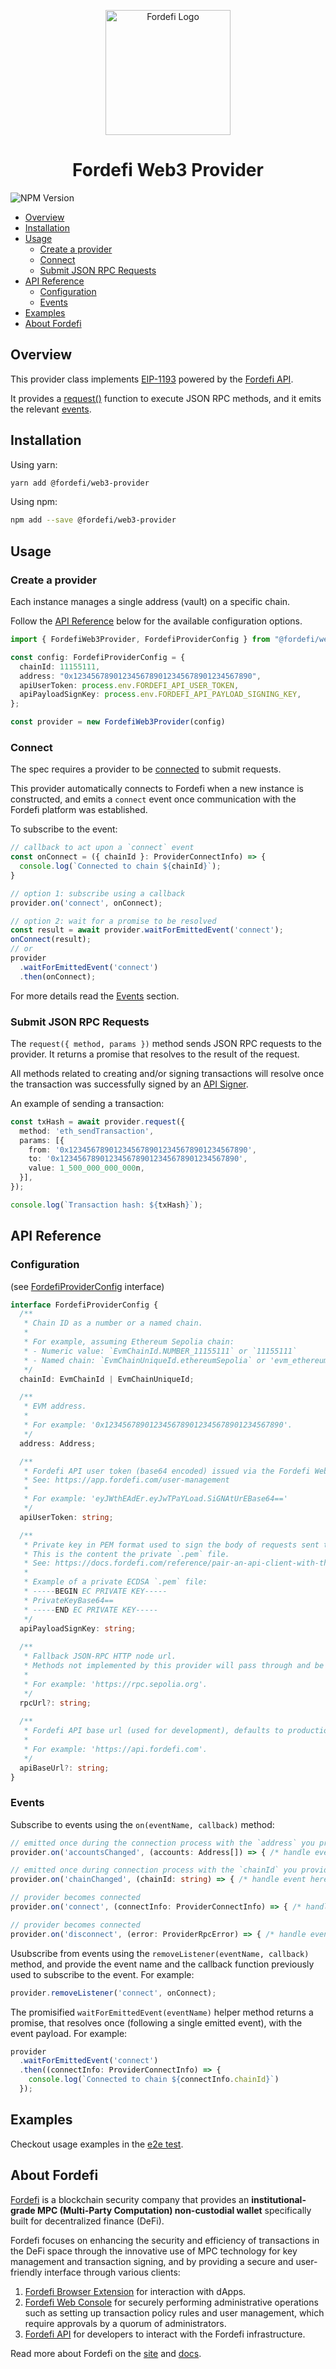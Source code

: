 <p align="center">
  <img src="logo.svg" style="width: 200px" alt="Fordefi Logo"/>
  <h1 align="center">Fordefi Web3 Provider</h1>
</p>

<img src="https://img.shields.io/npm/v/%40fordefi%2Fweb3-provider" alt="NPM Version"/>


<!-- TOC start (generated with https://github.com/derlin/bitdowntoc) -->

- [Overview](#overview)
- [Installation](#installation)
- [Usage](#usage)
    * [Create a provider](#create-a-provider)
    * [Connect](#connect)
    * [Submit JSON RPC Requests](#submit-json-rpc-requests)
- [API Reference](#api-reference)
    * [Configuration](#configuration)
    * [Events](#events)
- [Examples](#examples)
- [About Fordefi](#about-fordefi)

<!-- TOC end -->


## Overview
This provider class implements [EIP-1193](https://eips.ethereum.org/EIPS/eip-1193) powered by the [Fordefi API](https://docs.fordefi.com).

It provides a [request()](https://eips.ethereum.org/EIPS/eip-1193#request) function to execute JSON RPC methods, and it emits the relevant [events](https://eips.ethereum.org/EIPS/eip-1193#events-1).


## Installation

Using yarn:
```bash
yarn add @fordefi/web3-provider
```
Using npm:
```bash
npm add --save @fordefi/web3-provider
```


## Usage

### Create a provider

Each instance manages a single address (vault) on a specific chain.

Follow the [API Reference](#api-reference) below for the available configuration options.

```ts
import { FordefiWeb3Provider, FordefiProviderConfig } from "@fordefi/web3-provider";

const config: FordefiProviderConfig = {
  chainId: 11155111,
  address: "0x1234567890123456789012345678901234567890",
  apiUserToken: process.env.FORDEFI_API_USER_TOKEN,
  apiPayloadSignKey: process.env.FORDEFI_API_PAYLOAD_SIGNING_KEY,
};

const provider = new FordefiWeb3Provider(config)
```

### Connect
The spec requires a provider to be [connected](https://eips.ethereum.org/EIPS/eip-1193#connectivity) to submit requests.

This provider automatically connects to Fordefi when a new instance is constructed,
and emits a `connect` event once communication with the Fordefi platform was established.

To subscribe to the event:
```ts
// callback to act upon a `connect` event
const onConnect = ({ chainId }: ProviderConnectInfo) => {
  console.log(`Connected to chain ${chainId}`);
}

// option 1: subscribe using a callback
provider.on('connect', onConnect);

// option 2: wait for a promise to be resolved
const result = await provider.waitForEmittedEvent('connect');
onConnect(result);
// or
provider
  .waitForEmittedEvent('connect')
  .then(onConnect);
```

For more details read the [Events](#events) section. 

### Submit JSON RPC Requests
The `request({ method, params })` method sends JSON RPC requests to the provider.
It returns a promise that resolves to the result of the request.

All methods related to creating and/or signing transactions will resolve once the transaction was successfully signed by an [API Signer](https://docs.fordefi.com/reference/program-overview).

An example of sending a transaction:

```ts
const txHash = await provider.request({
  method: 'eth_sendTransaction',
  params: [{
    from: '0x1234567890123456789012345678901234567890',
    to: '0x1234567890123456789012345678901234567890',
    value: 1_500_000_000_000n,
  }],
});

console.log(`Transaction hash: ${txHash}`);
```


## API Reference

### Configuration
(see [FordefiProviderConfig](./src/types/config.ts) interface)

```ts
interface FordefiProviderConfig {
  /**
   * Chain ID as a number or a named chain.
   *
   * For example, assuming Ethereum Sepolia chain:
   * - Numeric value: `EvmChainId.NUMBER_11155111` or `11155111`
   * - Named chain: `EvmChainUniqueId.ethereumSepolia` or 'evm_ethereum_sepolia'.
   */
  chainId: EvmChainId | EvmChainUniqueId;

  /**
   * EVM address.
   *
   * For example: '0x1234567890123456789012345678901234567890'.
   */
  address: Address;

  /**
   * Fordefi API user token (base64 encoded) issued via the Fordefi Web Console.
   * See: https://app.fordefi.com/user-management
   *
   * For example: 'eyJWthEAdEr.eyJwTPaYLoad.SiGNAtUrEBase64=='
   */
  apiUserToken: string;

  /**
   * Private key in PEM format used to sign the body of requests sent to the Fordefi API.
   * This is the content the private `.pem` file.
   * See: https://docs.fordefi.com/reference/pair-an-api-client-with-the-api-signer
   *
   * Example of a private ECDSA `.pem` file:
   * -----BEGIN EC PRIVATE KEY-----
   * PrivateKeyBase64==
   * -----END EC PRIVATE KEY-----
   */
  apiPayloadSignKey: string;
  
  /**
   * Fallback JSON-RPC HTTP node url.
   * Methods not implemented by this provider will pass through and be handled by this node.
   *
   * For example: 'https://rpc.sepolia.org'.
   */
  rpcUrl?: string;
  
  /**
   * Fordefi API base url (used for development), defaults to production API url.
   *
   * For example: 'https://api.fordefi.com'.
   */
  apiBaseUrl?: string;
}
```

### Events

Subscribe to events using the `on(eventName, callback)` method:

```ts
// emitted once during the connection process with the `address` you provided.
provider.on('accountsChanged', (accounts: Address[]) => { /* handle event here */ });

// emitted once during connection process with the `chainId` you provided
provider.on('chainChanged', (chainId: string) => { /* handle event here */ });

// provider becomes connected
provider.on('connect', (connectInfo: ProviderConnectInfo) => { /* handle event here */ });

// provider becomes connected
provider.on('disconnect', (error: ProviderRpcError) => { /* handle event here */ });
```

Usubscribe from events using the `removeListener(eventName, callback)` method, and provide the event name and the callback function
previously used to subscribe to the event. For example:

```ts
provider.removeListener('connect', onConnect);
```

The promisified `waitForEmittedEvent(eventName)` helper method returns a promise, that resolves once (following a single emitted event), with the event payload. For example:
```ts
provider
  .waitForEmittedEvent('connect')
  .then((connectInfo: ProviderConnectInfo) => {
    console.log(`Connected to chain ${connectInfo.chainId}`)
  });
```


## Examples

Checkout usage examples in the [e2e test](./test/provider.test.ts).


## About Fordefi
[Fordefi](https://fordefi.com) is a blockchain security company that provides an **institutional-grade MPC (Multi-Party Computation) non-custodial wallet** specifically built for decentralized finance (DeFi).

Fordefi focuses on enhancing the security and efficiency of transactions in the DeFi space through the innovative use of MPC technology for key management and transaction signing,
and by providing a secure and user-friendly interface through various clients:
1. [Fordefi Browser Extension](https://chromewebstore.google.com/detail/fordefi/hcmehenccjdmfbojapcbcofkgdpbnlle) for interaction with dApps.
2. [Fordefi Web Console](https://app.fordefi.com) for securely performing administrative operations such as setting up transaction policy rules and user management, which require approvals by a quorum of administrators.
3. [Fordefi API](https://docs.fordefi.com/reference/api-overview) for developers to interact with the Fordefi infrastructure.

Read more about Fordefi on the [site](https://fordefi.com) and [docs](https://docs.fordefi.com).
